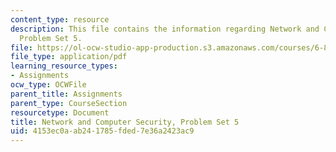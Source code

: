 ```yaml
---
content_type: resource
description: This file contains the information regarding Network and Computer Security,
  Problem Set 5.
file: https://ol-ocw-studio-app-production.s3.amazonaws.com/courses/6-857-network-and-computer-security-spring-2014/4153ec0aab241785fded7e36a2423ac9_MIT6_857S14_ps5.pdf
file_type: application/pdf
learning_resource_types:
- Assignments
ocw_type: OCWFile
parent_title: Assignments
parent_type: CourseSection
resourcetype: Document
title: Network and Computer Security, Problem Set 5
uid: 4153ec0a-ab24-1785-fded-7e36a2423ac9
---
```


